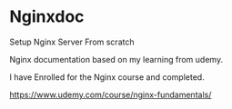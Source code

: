 # Nginxdoc
Setup Nginx Server From scratch

Nginx documentation based on my learning from udemy.

I have Enrolled for the Nginx course and completed.

https://www.udemy.com/course/nginx-fundamentals/
